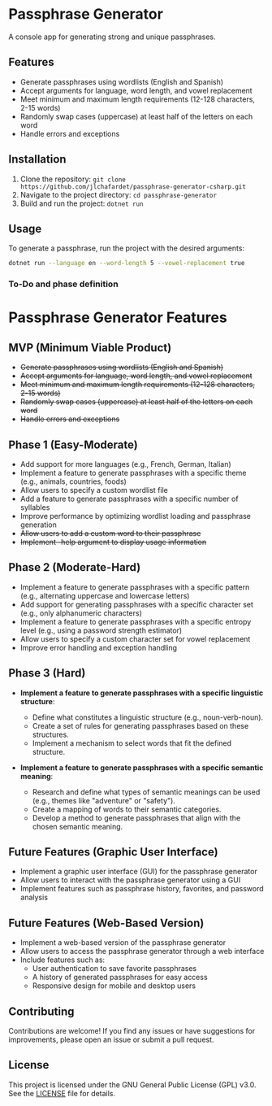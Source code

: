 # Passphrase Generator

A console app for generating strong and unique passphrases.

## Features

- Generate passphrases using wordlists (English and Spanish)
- Accept arguments for language, word length, and vowel replacement
- Meet minimum and maximum length requirements (12-128 characters, 2-15 words)
- Randomly swap cases (uppercase) at least half of the letters on each word
- Handle errors and exceptions

## Installation

1. Clone the repository: `git clone https://github.com/jlchafardet/passphrase-generator-csharp.git`
2. Navigate to the project directory: `cd passphrase-generator`
3. Build and run the project: `dotnet run`

## Usage

To generate a passphrase, run the project with the desired arguments:

```bash
dotnet run --language en --word-length 5 --vowel-replacement true
```

### To-Do and phase definition

**Passphrase Generator Features**
=====================================

**MVP (Minimum Viable Product)**
-----------------------------

- ~~Generate passphrases using wordlists (English and Spanish)~~
- ~~Accept arguments for language, word length, and vowel replacement~~
- ~~Meet minimum and maximum length requirements (12-128 characters, 2-15 words)~~
- ~~Randomly swap cases (uppercase) at least half of the letters on each word~~
- ~~Handle errors and exceptions~~

**Phase 1 (Easy-Moderate)**
-------------------------

- Add support for more languages (e.g., French, German, Italian)
- Implement a feature to generate passphrases with a specific theme (e.g., animals, countries, foods)
- Allow users to specify a custom wordlist file
- Add a feature to generate passphrases with a specific number of syllables
- Improve performance by optimizing wordlist loading and passphrase generation
- ~~Allow users to add a custom word to their passphrase~~  <!-- New feature added -->
- ~~Implement -help argument to display usage information~~  <!-- New feature added -->

**Phase 2 (Moderate-Hard)**
-------------------------

- Implement a feature to generate passphrases with a specific pattern (e.g., alternating uppercase and lowercase letters)
- Add support for generating passphrases with a specific character set (e.g., only alphanumeric characters)
- Implement a feature to generate passphrases with a specific entropy level (e.g., using a password strength estimator)
- Allow users to specify a custom character set for vowel replacement
- Improve error handling and exception handling

**Phase 3 (Hard)**
-----------------

- **Implement a feature to generate passphrases with a specific linguistic structure**:
  - Define what constitutes a linguistic structure (e.g., noun-verb-noun).
  - Create a set of rules for generating passphrases based on these structures.
  - Implement a mechanism to select words that fit the defined structure.

- **Implement a feature to generate passphrases with a specific semantic meaning**:
  - Research and define what types of semantic meanings can be used (e.g., themes like "adventure" or "safety").
  - Create a mapping of words to their semantic categories.
  - Develop a method to generate passphrases that align with the chosen semantic meaning.

**Future Features (Graphic User Interface)**
------------------------------------------

- Implement a graphic user interface (GUI) for the passphrase generator
- Allow users to interact with the passphrase generator using a GUI
- Implement features such as passphrase history, favorites, and password analysis

**Future Features (Web-Based Version)**
----------------------------------------

- Implement a web-based version of the passphrase generator
- Allow users to access the passphrase generator through a web interface
- Include features such as:
  - User authentication to save favorite passphrases
  - A history of generated passphrases for easy access
  - Responsive design for mobile and desktop users

## Contributing

Contributions are welcome! If you find any issues or have suggestions for improvements, please open an issue or submit a pull request.

## License

This project is licensed under the GNU General Public License (GPL) v3.0. See the [LICENSE](LICENSE) file for details.
